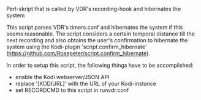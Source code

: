 Perl-skript that is called by VDR's recording-hook and hibernates the system

This script parses VDR's timers.conf and hibernates the system if this seems
reasonable. The script considers a certain temporal distance till the next
recording and also obtains the user's confirmation to hibernate the system using
the Kodi-plugin 'script.confirm_hibernate'
(https://github.com/Rosepeter/script.confirm_hibernate).

In order to setup this script, the following things have to be accomplished:
- enable the Kodi webserver/JSON API
- replace '[KODIURL]' with the URL of your Kodi-instance
- set RECORDCMD to this script in runvdr.conf

